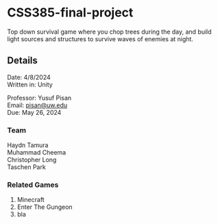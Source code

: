 # CSS385-final-project
Top down survival game where you chop trees during the day, and build light sources and structures to survive waves of enemies at night.

## Details
Date: 4/8/2024<br>
Written in: Unity<br>

Professor: Yusuf Pisan<br>
Email: pisan@uw.edu<br>
Due: May 26, 2024<br>

### Team

Haydn Tamura<br>
Muhammad Cheema<br>
Christopher Long<br>
Taschen Park<br>

### Related Games
1. Minecraft 
2. Enter The Gungeon 
3. bla

